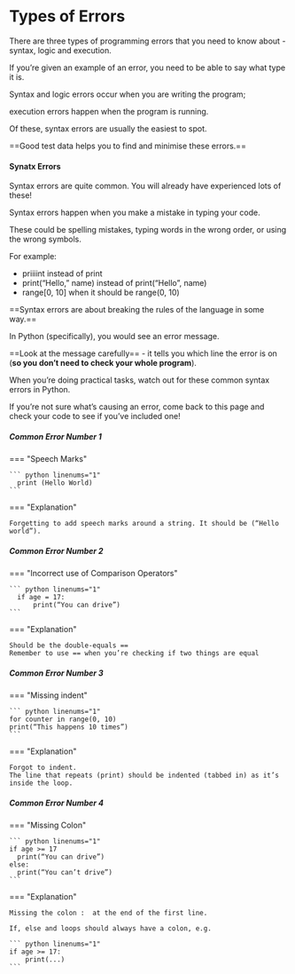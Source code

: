 # Types of Errors

There are three types of programming errors that you need to know about - syntax, logic and execution.

If you’re given an example of an error, you need to be able to say what type it is.

Syntax and logic errors occur when you are writing the program; 

execution errors happen when the program is running. 

Of these, syntax errors are usually the easiest to spot.

==Good test data helps you to find and minimise these errors.==

#### Synatx Errors

Syntax errors are quite common. You will already have experienced lots of these!

Syntax errors happen when you make a mistake in typing your code. 

These could be spelling mistakes, typing words in the wrong order, or using the wrong symbols.

For example:

* priiiint instead of print
* print(“Hello,” name) instead of print(“Hello”, name)
* range[0, 10] when it should be range(0, 10)

==Syntax errors are about breaking the rules of the language in some way.==

In Python (specifically), you would see an error message. 

==Look at the message carefully== - it tells you which line the error is on (**so you don’t need to check your whole program**).

When you’re doing practical tasks, watch out for these common syntax errors in Python. 

If you’re not sure what’s causing an error, come back to this page and check your code to see if you’ve included one!

##### Common Error Number 1

=== "Speech Marks"

    ``` python linenums="1"
      print (Hello World) 
    ```
=== "Explanation"
    
    Forgetting to add speech marks around a string. It should be (“Hello world”).

##### Common Error Number 2

=== "Incorrect use of Comparison Operators"

    ``` python linenums="1"
      if age = 17: 
          print(“You can drive”)
    ```

=== "Explanation"
    
    Should be the double-equals ==
    Remember to use == when you’re checking if two things are equal

##### Common Error Number 3
  
=== "Missing indent"

    ``` python linenums="1"
    for counter in range(0, 10)
    print(“This happens 10 times”)   
    ```

=== "Explanation"
    
    Forgot to indent. 
    The line that repeats (print) should be indented (tabbed in) as it’s inside the loop.

##### Common Error Number 4

=== "Missing Colon"

    ``` python linenums="1"
    if age >= 17
      print(“You can drive”)
    else:
      print(“You can’t drive”)   
    ```

=== "Explanation"
    
    Missing the colon :  at the end of the first line. 
    
    If, else and loops should always have a colon, e.g.

    ``` python linenums="1"
    if age >= 17:
        print(...)  
    ```    

